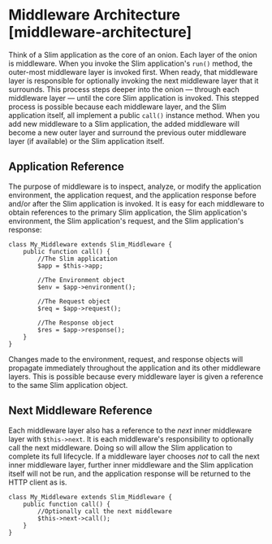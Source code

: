 # Middleware Architecture [middleware-architecture] #

Think of a Slim application as the core of an onion. Each layer of the onion is middleware. When you invoke the Slim application's `run()` method, the outer-most middleware layer is invoked first. When ready, that middleware layer is responsible for optionally invoking the next middleware layer that it surrounds. This process steps deeper into the onion — through each middleware layer — until the core Slim application is invoked. This stepped process is possible because each middleware layer, and the Slim application itself, all implement a public `call()` instance method. When you add new middleware to a Slim application, the added middleware will become a new outer layer and surround the previous outer middleware layer (if available) or the Slim application itself.

## Application Reference ##

The purpose of middleware is to inspect, analyze, or modify the application environment, the application request, and the application response before and/or after the Slim application is invoked. It is easy for each middleware to obtain references to the primary Slim application, the Slim application's environment, the Slim application's request, and the Slim application's response:

    class My_Middleware extends Slim_Middleware {
        public function call() {
            //The Slim application
            $app = $this->app;
            
            //The Environment object
            $env = $app->environment();
            
            //The Request object
            $req = $app->request();
            
            //The Response object
            $res = $app->response();
        }
    }

Changes made to the environment, request, and response objects will propagate immediately throughout the application and its other middleware layers. This is possible because every middleware layer is given a reference to the same Slim application object.

## Next Middleware Reference ##

Each middleware layer also has a reference to the _next_ inner middleware layer with `$this->next`. It is each middleware's responsibility to optionally call the next middleware. Doing so will allow the Slim application to complete its full lifecycle. If a middleware layer chooses _not_ to call the next inner middleware layer, further inner middleware and the Slim application itself will not be run, and the application response will be returned to the HTTP client as is.

    class My_Middleware extends Slim_Middleware {
        public function call() {
            //Optionally call the next middleware
            $this->next->call();
        }
    }